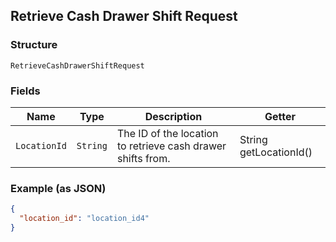 ## Retrieve Cash Drawer Shift Request

### Structure

`RetrieveCashDrawerShiftRequest`

### Fields

| Name | Type | Description | Getter |
|  --- | --- | --- | --- |
| `LocationId` | `String` | The ID of the location to retrieve cash drawer shifts from. | String getLocationId() |

### Example (as JSON)

```json
{
  "location_id": "location_id4"
}
```

